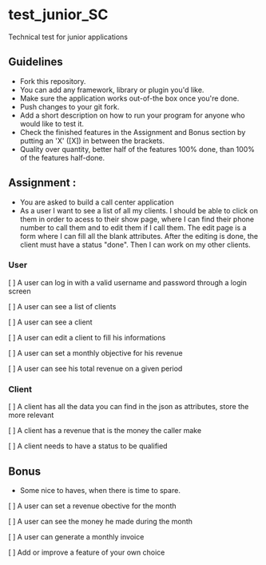 # test_junior_SC
Technical test for junior applications

## Guidelines
- Fork this repository.
- You can add any framework, library or plugin you'd like.
- Make sure the application works out-of-the box once you're done.
- Push changes to your git fork.
- Add a short description on how to run your program for anyone who would like to test it.
- Check the finished features in the Assignment and Bonus section by putting an 'X' ([X]) in between the brackets.
- Quality over quantity, better half of the features 100% done, than 100% of the features half-done.

## Assignment :
  - You are asked to build a call center application
  - As a user I want to see a list of all my clients. I should be able to click on them in order to acess to their show page, where I can find their phone number to call them and to edit them if I call them. The edit page is a form where I can fill all the blank attributes. After the editing is done, the client must have a status "done". Then I can work on my other clients.

### User
 [ ] A user can log in with a valid username and password through a login screen

 [ ] A user can see a list of clients

 [ ] A user can see a client

 [ ] A user can edit a client to fill his informations

 [ ] A user can set a monthly objective for his revenue

 [ ] A user can see his total revenue on a given period

### Client
 [ ] A client has all the data you can find in the json as attributes, store the more relevant

 [ ] A client has a revenue that is the money the caller make

 [ ] A client needs to have a status to be qualified


## Bonus
- Some nice to haves, when there is time to spare.

 [ ] A user can set a revenue obective for the month

 [ ] A user can see the money he made during the month

 [ ] A user can generate a monthly invoice

 [ ] Add or improve a feature of your own choice

